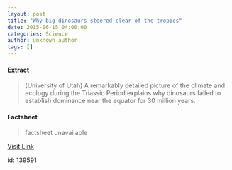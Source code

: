 ```yaml
---
layout: post
title: "Why big dinosaurs steered clear of the tropics"
date: 2015-06-15 04:00:00
categories: Science
author: unknown author
tags: []
---
```



#### Extract
>(University of Utah) A remarkably detailed picture of the climate and ecology during the Triassic Period explains why dinosaurs failed to establish dominance near the equator for 30 million years.

#### Factsheet
>factsheet unavailable

[Visit Link](http://www.eurekalert.org/pub_releases/2015-06/uou-wbd061015.php)

id:  139591

